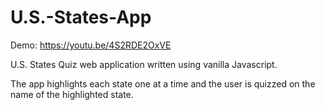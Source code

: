 # U.S.-States-App
Demo: https://youtu.be/4S2RDE2OxVE

U.S. States Quiz web application written using vanilla Javascript.

The app highlights each state one at a time and the user is quizzed on the name of the highlighted state.
